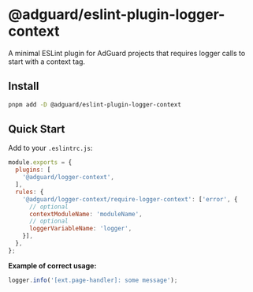 # @adguard/eslint-plugin-logger-context

A minimal ESLint plugin for AdGuard projects that requires logger calls to start with a context tag.

## Install

```bash
pnpm add -D @adguard/eslint-plugin-logger-context
```

## Quick Start

Add to your `.eslintrc.js`:

```js
module.exports = {
  plugins: [
    '@adguard/logger-context',
  ],
  rules: {
    '@adguard/logger-context/require-logger-context': ['error', {
      // optional
      contextModuleName: 'moduleName',
      // optional
      loggerVariableName: 'logger',
    }],
  },
};
```

**Example of correct usage:**
```js
logger.info('[ext.page-handler]: some message');
```
